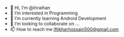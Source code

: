 - 👋 Hi, I’m @ihraihan
- 👀 I’m interested in Programming
- 🌱 I’m currently learning Android Development
- 💞️ I’m looking to collaborate on ...
- 📫 How to reach me iftikharhossain500@gmail.com

<!---
ihraihan/ihraihan is a ✨ special ✨ repository because its `README.md` (this file) appears on your GitHub profile.
You can click the Preview link to take a look at your changes.
--->
